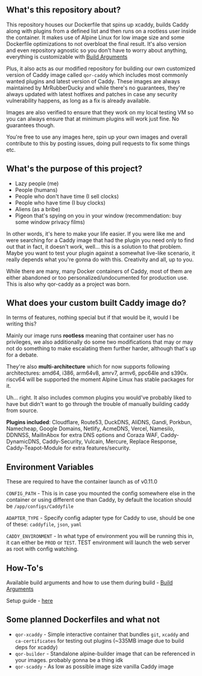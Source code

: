 ## What's this repository about?

This repository houses our Dockerfile that spins up xcaddy, builds Caddy along with plugins from a defined list and then runs on a rootless user inside the container. It makes use of Alpine Linux for low image size and some Dockerfile optimizations to not overbloat the final result. It's also version and even repository agnostic so you don't have to worry about anything, everything is customizable with [Build Arguments]()

Plus, it also acts as our modified repository for building our own customized version of Caddy image called `qor-caddy` which includes most commonly wanted plugins and latest version of Caddy. These images are always maintained by MrRubberDucky and while there's no guarantees, they're always updated with latest hotfixes and patches in case any security vulnerability happens, as long as a fix is already available. 

Images are also verified to ensure that they work on my local testing VM so you can always ensure that at minimum plugins will work just fine. No guarantees though.

You're free to use any images here, spin up your own images and overall contribute to this by posting issues, doing pull requests to fix some things etc.

## What's the purpose of this project?
- Lazy people (me)
- People (humans)
- People who don't have time (I sell clocks)
- People who have time (I buy clocks)
- Aliens (as a bribe)
- Pigeon that's spying on you in your window (recommendation: buy some window privacy films)

In other words, it's here to make your life easier. If you were like me and were searching for a Caddy image that had the plugin you need only to find out that in fact, it doesn't work, well... this is a solution to that problem. Maybe you want to test your plugin against a somewhat live-like scenario, it really depends what you're gonna do with this. Creativity and all, up to you.

While there are many, many Docker containers of Caddy, most of them are either abandoned or too personalized/undocumented for production use. This is also why qor-caddy as a project was born.

## What does your custom built Caddy image do?

In terms of features, nothing special but if that would be it, would I be writing this?

Mainly our image runs **rootless** meaning that container user has no privileges, we also additionally do some two modifications that may or may not do something to make escalating them further harder, although that's up for a debate.

They're also **multi-architecture** which for now supports following architectures: amd64, i386, arm64v8, amrv7, armv6, ppc64le and s390x. riscv64 will be supported the moment Alpine Linux has stable packages for it.

Uh... right. It also includes common plugins you would've probably liked to have but didn't want to go through the trouble of manually building caddy from source.

**Plugins included**: Cloudflare, Route53, DuckDNS, AliDNS, Gandi, Porkbun, Namecheap, Google Domains, Netlify, AcmeDNS, Vercel, Namesilo, DDNNSS, MailInAbox for extra DNS options and Coraza WAF, Caddy-DynamicDNS, Caddy-Security, Vulcain, Mercure, Replace Response, Caddy-Teapot-Module for extra features/security.

## Environment Variables

These are required to have the container launch as of v0.11.0

`CONFIG_PATH` - This is in case you mounted the config somewhere else in the container or using different one than Caddy, by default the location should be `/app/configs/Caddyfile`

`ADAPTER_TYPE` - Specify config adapter type for Caddy to use, should be one of these: `caddyfile`, `json`, `yaml`

`CADDY_ENVIRONMENT` - In what type of environment you will be running this in, it can either be `PROD` or `TEST`. TEST environment will launch the web server as root with config watching.

## How-To's

Available build arguments and how to use them during build - [Build Arguments](https://github.com/Rubberverse/qor-caddy/blob/main/BuildArguments.md)

Setup guide - [here](https://github.com/Rubberverse/qor-caddy/blob/main/Setup.md)

## Some planned Dockerfiles and what not

- `qor-xcaddy`  - Simple interactive container that bundles `git`, `xcaddy` and `ca-certificates` for testing out plugins (~335MB image due to build deps for xcaddy)
- `qor-builder` - Standalone alpine-builder image that can be referenced in your images. probably gonna be a thing idk
- `qor-scaddy`   - As low as possible image size vanilla Caddy image
